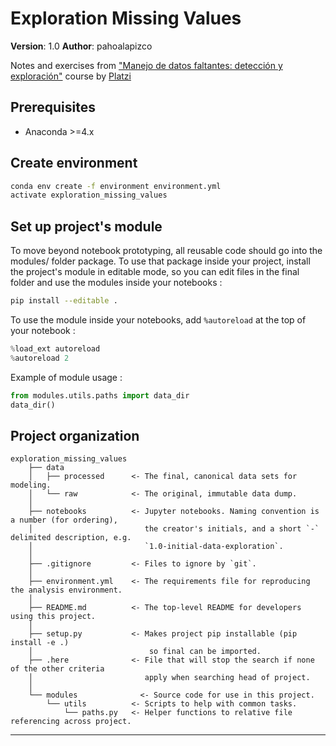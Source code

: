 # Exploration Missing Values

**Version**: 1.0
**Author**: pahoalapizco


Notes and exercises from ["Manejo de datos faltantes: detección y exploración"](https://platzi.com/cursos/datos-faltantes/) course by [Platzi](https://platzi.com)

## Prerequisites
- Anaconda >=4.x 

## Create environment
```bash
conda env create -f environment environment.yml
activate exploration_missing_values
```

## Set up project's module
To move beyond notebook prototyping, all reusable code should go into the modules/ folder package. To use that package inside your project, install the project's module in editable mode, so you can edit files in the final folder and use the modules inside your notebooks :

```bash
pip install --editable .
```

To use the module inside your notebooks, add `%autoreload` at the top of your notebook :

```python
%load_ext autoreload
%autoreload 2
```

Example of module usage :

```python
from modules.utils.paths import data_dir
data_dir()
```

## Project organization

    exploration_missing_values
        ├── data
        │   ├── processed      <- The final, canonical data sets for modeling.
        │   └── raw            <- The original, immutable data dump.
        │
        ├── notebooks          <- Jupyter notebooks. Naming convention is a number (for ordering),
        │                         the creator's initials, and a short `-` delimited description, e.g.
        │                         `1.0-initial-data-exploration`.
        │
        ├── .gitignore         <- Files to ignore by `git`.
        │
        ├── environment.yml    <- The requirements file for reproducing the analysis environment.
        │
        ├── README.md          <- The top-level README for developers using this project.
        │
        ├── setup.py           <- Makes project pip installable (pip install -e .)
        │                          so final can be imported.
        ├── .here              <- File that will stop the search if none of the other criteria
        │                         apply when searching head of project.
        │
        └── modules              <- Source code for use in this project.
            └── utils          <- Scripts to help with common tasks.
                └── paths.py   <- Helper functions to relative file referencing across project.

---